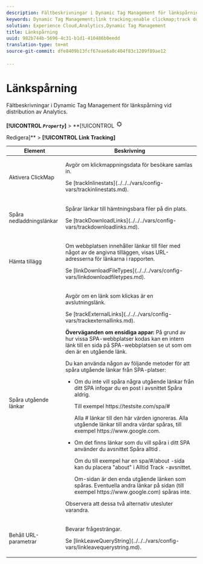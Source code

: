 ```yaml
---
description: Fältbeskrivningar i Dynamic Tag Management för länkspårning vid distribution av Analytics.
keywords: Dynamic Tag Management;link tracking;enable clickmap;track download links;download extensions;track outbound links;keep url parameters
solution: Experience Cloud,Analytics,Dynamic Tag Management
title: Länkspårning
uuid: 982b744b-5696-4c31-b1d1-410486b0eedd
translation-type: tm+mt
source-git-commit: dfe8409b13fcf67eae6a0c404f83c1209f89ae12

---
```



# Länkspårning

Fältbeskrivningar i Dynamic Tag Management för länkspårning vid distribution av Analytics.

**[!UICONTROL  *`Property`*]** > **[!UICONTROL ![](assets/settings_gear.png)

Redigera]** > **[!UICONTROL Link Tracking]**

<table id="table_F23FB0B284E74B66A107B1D69D22A51C">
 <thead>
  <tr>
   <th colname="col1" class="entry"> Element </th>
   <th colname="col2" class="entry"> Beskrivning </th>
  </tr> 
 </thead>
 <tbody> 
  <tr> 
   <td colname="col1"> Aktivera ClickMap </td>
   <td colname="col2"> <p>Avgör om klickmappningsdata för besökare samlas in. </p> <p>Se [trackInlinestats](../../../vars/config-vars/trackinlinestats.md). </p> </td>
  </tr>
  <tr>
   <td colname="col1"> Spåra nedladdningslänkar </td>
   <td colname="col2"> <p>Spårar länkar till hämtningsbara filer på din plats. </p> <p>Se [trackDownloadLinks](../../../vars/config-vars/trackdownloadlinks.md).</p> </td>
  </tr> 
  <tr> 
   <td colname="col1"> Hämta tillägg </td> 
   <td colname="col2"> <p>Om webbplatsen innehåller länkar till filer med något av de angivna tilläggen, visas URL-adresserna för länkarna i rapporten. </p>Se [linkDownloadFileTypes](../../../vars/config-vars/linkdownloadfiletypes.md). </p> </td>
  </tr>
  <tr> 
   <td colname="col1"> Spåra utgående länkar </td>
   <td colname="col2"> <p>Avgör om en länk som klickas är en avslutningslänk. </p> <p>Se [trackExternalLinks](../../../vars/config-vars/trackexternallinks.md). </p> <p><b>Överväganden om ensidiga appar: </b>På grund av hur vissa SPA-webbplatser kodas kan en intern länk till en sida på SPA-webbplatsen se ut som om den är en utgående länk. </p> <p>Du kan använda någon av följande metoder för att spåra utgående länkar från SPA-platser: </p>
    <ul id="ul_A4179633ED0644C3BA5F548A58CA4EC9">
     <li id="li_1959FBF14E42469FA8724B37EB58BC54"> <p>Om du inte vill spåra några utgående länkar från ditt SPA infogar du en post i avsnittet <span class="wintitle"> Spåra</span> aldrig. </p> <p>Till exempel <span class="filepath"> https://testsite.com/spa/#</span> </p> <p>Alla # länkar till den här värden ignoreras. Alla utgående länkar till andra värdar spåras, till exempel <span class="filepath"> https://www.google.com</span>. </p> </li>
     <li id="li_37DD4D37887243FB928C9C04ACE9D39E"> <p>Om det finns länkar som du vill spåra i ditt SPA använder du avsnittet <span class="wintitle"> Spåra alltid</span> . </p> <p>Om du till exempel har en <span class="filepath"> spa/#/about</span> -sida kan du placera "about" i <span class="wintitle"> Alltid Track</span> -avsnittet. </p> <p>Om-sidan är den enda utgående länken som spåras. Eventuella andra länkar på sidan (till exempel <span class="filepath"> https://www.google.com</span>) spåras inte. </p> </li>
    </ul> <p>Observera att dessa två alternativ utesluter varandra. </p> </td> 
  </tr>
  <tr>
   <td colname="col1"> Behåll URL-parametrar </td>
   <td colname="col2"> <p>Bevarar frågesträngar. </p> <p>Se [linkLeaveQueryString](../../../vars/config-vars/linkleavequerystring.md). </p> </td>
  </tr>
 </tbody>
</table>
